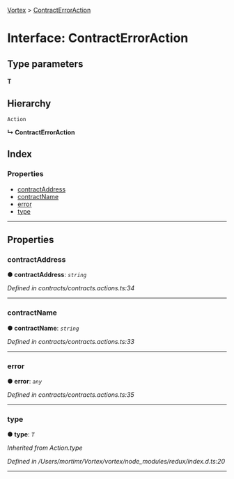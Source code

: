 [Vortex](../README.md) > [ContractErrorAction](../interfaces/contracterroraction.md)

# Interface: ContractErrorAction

## Type parameters
#### T 
## Hierarchy

 `Action`

**↳ ContractErrorAction**

## Index

### Properties

* [contractAddress](contracterroraction.md#contractaddress)
* [contractName](contracterroraction.md#contractname)
* [error](contracterroraction.md#error)
* [type](contracterroraction.md#type)

---

## Properties

<a id="contractaddress"></a>

###  contractAddress

**● contractAddress**: *`string`*

*Defined in contracts/contracts.actions.ts:34*

___
<a id="contractname"></a>

###  contractName

**● contractName**: *`string`*

*Defined in contracts/contracts.actions.ts:33*

___
<a id="error"></a>

###  error

**● error**: *`any`*

*Defined in contracts/contracts.actions.ts:35*

___
<a id="type"></a>

###  type

**● type**: *`T`*

*Inherited from Action.type*

*Defined in /Users/mortimr/Vortex/vortex/node_modules/redux/index.d.ts:20*

___

